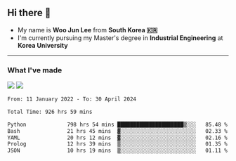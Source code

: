 ## Hi there 👋

- My name is **Woo Jun Lee** from **South Korea 🇰🇷**
- I'm currently pursuing my Master's degree in **Industrial Engineering** at **Korea University**

---

### What I've made

<a href="https://share.streamlit.io/tomtom1103/kuiai_hackathon_2022/main/JL_app.py"><img src="https://img.shields.io/badge/Journey Lee-161B22?style=for-the-badge&logo=streamlit&logoColor=FF4B4B"/></a> <a href="https://jeon-100.github.io/Dangzang/"><img src="https://img.shields.io/badge/당신을 위한 장학금, 당장!-161B22?style=for-the-badge&logo=react&logoColor=#61DAFB"/></a>

<!--START_SECTION:waka-->

```txt
From: 11 January 2022 - To: 30 April 2024

Total Time: 926 hrs 59 mins

Python             798 hrs 54 mins █████████████████████▒░░░   85.48 %
Bash               21 hrs 45 mins  ▓░░░░░░░░░░░░░░░░░░░░░░░░   02.33 %
YAML               20 hrs 12 mins  ▓░░░░░░░░░░░░░░░░░░░░░░░░   02.16 %
Prolog             12 hrs 39 mins  ▒░░░░░░░░░░░░░░░░░░░░░░░░   01.35 %
JSON               10 hrs 19 mins  ▒░░░░░░░░░░░░░░░░░░░░░░░░   01.11 %
```

<!--END_SECTION:waka-->
